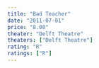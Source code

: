 ```yaml
---
title: "Bad Teacher"
date: "2011-07-01"
price: "8.00"
theater: "Delft Theatre"
theaters: ["Delft Theatre"]
rating: "R"
ratings: ["R"]
---
```

